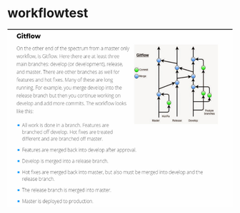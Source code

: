 # workflowtest


<img width="1000" height="400" src="https://github.com/archanabnair/workflowtest/blob/master/img/gitFlow.jpg">
